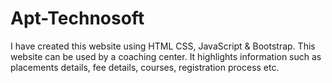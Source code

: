 # Apt-Technosoft
I have created this website using HTML CSS, JavaScript &amp; Bootstrap. This website can be used by a coaching center. It highlights information such as placements details, fee details, courses, registration process etc.
